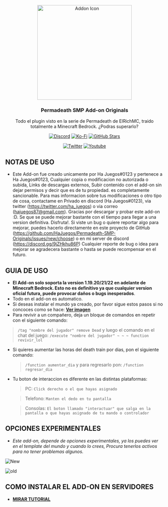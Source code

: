 <p align="center">
  <img src="https://cdn.discordapp.com/attachments/997603479822536794/1015812094525964288/pack_icon.png" alt="Addon Icon" width=300>
  <h3 align="center">Permadeath SMP Add-on Originals</h3>
  
 <p align="center">
 Todo el plugin visto en la serie de Permadeath de ElRichMC, traido totalmente a Minecraft Bedrock. ¿Podras superarlo?</p>
</p>

<p align="center">
  <a href="https://discord.gg/9jZHkhu86P"><img src="https://img.shields.io/discord/782053401281429504?style=plastic&color=red&logo=discord&label=Server%20De%20Discord" alt="Discord "/></a>
  <a href="https://ko-fi.com/hajuegos0710"><img src="https://img.shields.io/npm/v/express?url=https://ko-fi.com/hajuegos0710&style=plastic&logo=kofi&label=Doname%20Aqui!&color=inactive" alt="Ko-Fi "/></a>
  <a href="https://github.com/HaJuegos/HardPlus-Minecraft-Difficulty"><img src="https://img.shields.io/github/stars/HaJuegos/Permadeath-SMP-Originals?label=Estrellas%20En%20Total&style=plastic&logo=github&color=blueviolet" alt="GitHub Stars "/></a>
</p>
<p align="center">
  <a href="https://twitter.com/ha_juegos?s=09"><img src="https://img.shields.io/twitter/follow/ha_juegos?style=plastic&color=success&logo=twitter&label=Sigueme%20en%20Twitter" alt="Twitter "/></a>
  <a href="https://www.youtube.com/watch?v=SWd6QM0TTJo"><img src="https://img.shields.io/youtube/views/SWd6QM0TTJo?style=plastic&logo=youtube&color=red&label=Video%20Tutorial" alt="Youtube "/></a>
</p>

## NOTAS DE USO

- Este Add-on fue creado unicamente por Ha Juegos#0123 y pertenece a Ha Juegos#0123, Cualquier copia o modificacion no autorizada o subida, Links de descargas externos, Subir contenido con el add-on sin dejar permisos y decir que es de tu propiedad. es completamente sancionable. Para mas informacion sobre tus modificaciones o otro tipo de cosa, contactame en Privado en discord (Ha Juegos#0123), via twitter (https://twitter.com/ha_juegos) o via correo (hajuegos87@gmail.com). Gracias por descargar y probar este add-on :D. Se que se puede mejorar bastante con el tiempo para llegar a una version definitiva. Disfruta!. Si viste un bug o quiere reportar algo para mejorar, puedes hacerlo directamente en este proyecto de GitHub (https://github.com/HaJuegos/Permadeath-SMP-Originals/issues/new/choose) o en mi server de discord (https://discord.gg/9jZHkhu86P) Cualquier reporte de bug o idea para mejorar se agradecera bastante o hasta se puede recompensar en el futuro.

## GUIA DE USO

- **El Add-on solo soporta la version 1.19.20/21/22 en adelante de Minecraft Bedrock. Esto no es definitivo ya que cualquier version oficial futura, puede provocar daños o bugs inesperados**.
- Todo en el add-on es automatico.
- Si deseas instalar el mundo ya creado, por favor sigue estos pasos si no concoces como se hace: [**__Ver imagen__**](https://media.discordapp.net/attachments/964653057390546954/997570733473550536/exmple.png)
- Para revivir a un compañero, deja un bloque de comandos en repetir con el siguiente comando:
> `/tag "nombre del jugador" remove Dead`
y luego el comando en el chat del juego: 
> `/execute "nombre del jugador" ~ ~ ~ function revivir_lol`

- Si quieres aumentar las horas del death train por dias, pon el siguiente comando:
	> `/function aumentar_dia` 
y para regresarlo pon: 
	> `/function regresar_dia`

- Tu boton de interaccion es diferente en las distintas plataformas:
	> PC: `Click derecho o el que hayas asignado`
	
	> Telefono: `Manten el dedo en tu pantalla`
	
	> Consolas: `El boton llamado "interactuar" que salga en la pantalla o que hayas asignado de tu mando o controlador`

## OPCIONES EXPERIMENTALES
- _Este add-on, depende de opciones experimentales, ya los puedes ver en el template del mundo y cuando lo crees, Procura tenerlos activos para no tener problemas algunos._

![New](https://cdn.discordapp.com/attachments/997603479822536794/1015812030764163082/1.png)

![old](https://cdn.discordapp.com/attachments/997603479822536794/1015812031028412506/2.png)

## COMO INSTALAR EL ADD-ON EN SERVIDORES

- [**__MIRAR TUTORIAL__**](https://github.com/HaJuegos/The-Games-Store/tree/main/Betas/como%20instalar%20un%20add-on%20en%20servers)
